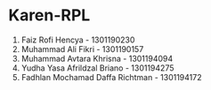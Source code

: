# Karen-RPL

1. Faiz Rofi Hencya - 1301190230
2. Muhammad Ali Fikri - 1301190157
3. Muhammad Avtara Khrisna - 1301194094
4. Yudha Yasa Afrildzal Briano - 1301194275
5. Fadhlan Mochamad Daffa Richtman - 1301194172
